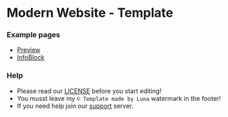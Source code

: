 # Modern Website - Template

### Example pages
- [Preview](https://luna-devv.github.io/Modern-Website/)
- [InfoBlock](https://github.com/InfoBlock/Website/)

### Help
- Please read our [LICENSE](https://github.com/Luna-devv/Modern-Website/blob/main/LICENSE) before you start editing! <br />
- You musst leave my `©️ Template made by Luna` watermark in the footer! <br />
- If you need help join our <a class='saho' href='https://lunish.nl/discord'>support</a> server. <br />
